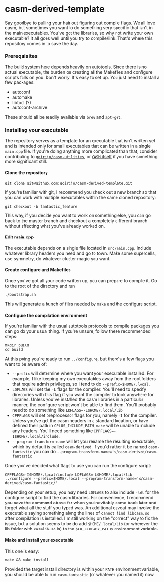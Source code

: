 # casm-derived-template
Say goodbye to pulling your hair out figuring out compile flags. We all love casm, but sometimes you want to do something very specific that isn't in the main executables. You've got the libraries, so why not write your own executable? It all goes well until you try to compile/link. That's where this repository comes in to save the day.


### Prerequisites

The build system here depends heavily on autotools. Since there is no actual executable, the burden on creating all the Makefiles and configure scripts falls on you. Don't worry! It's easy to set up. You just need to install a few packages:

* autoconf
* automake
* libtool (?)
* autoconf-archive

These should all be readily available via ```brew``` and ```apt-get```.

### Installing your executable

The repository serves as a template for an executable that isn't written yet and is intended only for small executables that can be written in a single ```main.cpp``` file. If you're doing anything more complicated than that, consider contributing to [```goirijo/casm-utilities```](https://github.com/goirijo/casm-utilities), or [```CASM``` itself](https://github.com/prisms-center/CASMcode) if you have something more significant still.

#### Clone the repository
```
git clone git@github.com:goirijo/casm-derived-template.git
```
If you're familiar with git, I recommend you check out a new branch so that you can work with multiple executables within the same cloned repository:
```
git checkout -b fantastic_feature
```
This way, if you decide you want to work on something else, you can go back to the master branch and checkout a completely different branch without affecting what you've already worked on.

#### Edit main.cpp
The executable depends on a single file located in ```src/main.cpp```. Include whatever library headers you need and go to town. Make some supercells, use symmetry, do whatever cluster magic you want.

#### Create configure and Makefiles
Once you've got all your code written up, you can prepare to compile it. Go to the root of the directory and run
```
./bootstrap.sh
```
This will generate a bunch of files needed by ```make``` and the configure script.

#### Configure the compilation environment
If you're familiar with the usual autotools protocols to compile packages you can go do your usual thing. If you're unsure, follow these recommended steps:
```
mkdir build
cd build
```
At this poing you're ready to run ```../configure```, but there's a few flags you want to be aware of:
* ```--prefix``` will determine where you want your executable installed. For example, I like keeping my own executables away from the root folders that require admin privileges, so I tend to do ```--prefix=$HOME/.local```.
* ```LDFLAGS``` will set the ```-L``` flags for the compiler. You'll need to specify directories with this flag if you want the compiler to look anywhere for libraries. Unless you've installed the casm libraries in a particular manner, the configure script won't be able to find them. You'll probably need to do something like ```LDFLAGS=-L$HOME/.local/lib```
* ```CPPFLAGS``` will set preprocessor flags for you, namely ```-I``` for the compiler. Unless you've got the casm headers in a standard location, or have defined their path in ```CPLUS_INCLUDE_PATH```, ```make``` will be unable to include any headers. You'll need something like ```CPPFLAGS=-I$HOME/.local/include```.
* ```--program-transform-name``` will let you rename the resulting executable, which by default is called ```casm-derived```. If you'd rather it be named ```casm-fantastic``` you can do ```--program-transform-name='s/casm-derived/casm-fantastic```

Once you've decided what flags to use you can run the configure script:
```
CPPFLAGS=-I$HOME/.local/include LDFLAGS=-L$HOME/.local/lib ../configure --prefix=$HOME/.local --program-transform-name='s/casm-derived/casm-fantastic/'
```
Depending on your setup, you may need ```LDFLAGS``` to also include ```-ldl``` for the configure script to find the casm libraries.
For convenience, I recommend you save the command above for when you inevitably come back later and forget what all the stuff you typed was.
An additional caveat may involve the executable saying something along the lines of ```cannot find libcasm.so``` after compilation is installed.
I'm still working on the "correct" way to fix the issue, but a solution seems to be do add ```$HOME/.local/lib``` (or wherever the lib folder with ```casmlib.so``` is) to the ```$LD_LIBRARY_PATH$``` environment variable.

#### Make and install your executable
This one is easy:
```
make && make install
```

Provided the target install directory is within your ```PATH``` environment variable, you should be able to run ```casm-fantastic``` (or whatever you named it) now.
